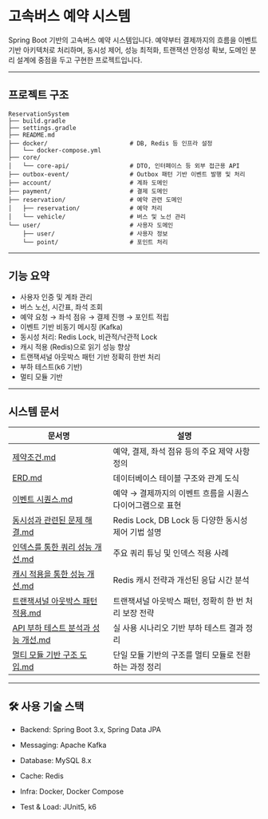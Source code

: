 # 고속버스 예약 시스템

Spring Boot 기반의 고속버스 예약 시스템입니다. 예약부터 결제까지의 흐름을 이벤트 기반 아키텍처로 처리하며, 동시성 제어, 성능 최적화, 트랜잭션 안정성 확보, 도메인 분리 설계에 중점을 두고 구현한 프로젝트입니다.

---

## 프로젝트 구조

```
ReservationSystem
├── build.gradle
├── settings.gradle
├── README.md
├── docker/                       # DB, Redis 등 인프라 설정
│   └── docker-compose.yml
├── core/
│   └── core-api/                 # DTO, 인터페이스 등 외부 접근용 API
├── outbox-event/                 # Outbox 패턴 기반 이벤트 발행 및 처리
├── account/                      # 계좌 도메인
├── payment/                      # 결제 도메인
├── reservation/                  # 예약 관련 도메인
│   ├── reservation/              # 예약 처리
│   └── vehicle/                  # 버스 및 노선 관리
└── user/                         # 사용자 도메인
    ├── user/                     # 사용자 정보
    └── point/                    # 포인트 처리
```

---

## 기능 요약
- 사용자 인증 및 계좌 관리
- 버스 노선, 시간표, 좌석 조회
- 예약 요청 → 좌석 점유 → 결제 진행 → 포인트 적립
- 이벤트 기반 비동기 메시징 (Kafka)
- 동시성 처리: Redis Lock, 비관적/낙관적 Lock
- 캐시 적용 (Redis)으로 읽기 성능 향상
- 트랜잭셔널 아웃박스 패턴 기반 정확히 한번 처리
- 부하 테스트(k6 기반)
- 멀티 모듈 기반

---

## 시스템 문서

| 문서명                                                               | 설명                                     |
|-------------------------------------------------------------------|----------------------------------------|
| [제약조건.md](docs/제약조건.md)                                           | 예약, 결제, 좌석 점유 등의 주요 제약 사항 정의           |
| [ERD.md](docs/ERD.md)                                             | 데이터베이스 테이블 구조와 관계 도식                   |
| [이벤트 시퀀스.md](docs/이벤트%20시퀀스.md)                                   | 예약 → 결제까지의 이벤트 흐름을 시퀀스 다이어그램으로 표현      |
| [동시성과 관련된 문제 해결.md](docs/동시성과%20관련된%20문제%20해결.md)                 | Redis Lock, DB Lock 등 다양한 동시성 제어 기법 설명 |
| [인덱스를 통한 쿼리 성능 개선.md](docs/인덱스를%20통한%20쿼리%20성능%20개선.md)           | 주요 쿼리 튜닝 및 인덱스 적용 사례                   |
| [캐시 적용을 통한 성능 개선.md](docs/캐시%20적용을%20통한%20성능%20개선.md)             | Redis 캐시 전략과 개선된 응답 시간 분석              |
| [트랜잭셔널 아웃박스 패턴 적용.md](docs/트랜잭셔널%20아웃박스%20패턴%20적용.md)             | 트랜잭셔널 아웃박스 패턴, 정확히 한 번 처리 보장 전략        |
| [API 부하 테스트 분석과 성능 개선.md](docs/API%20부하%20테스트%20분석과%20성능%20개선.md) | 실 사용 시나리오 기반 부하 테스트 결과 정리              |
| [멀티 모듈 기반 구조 도입.md](docs/멀티%20모듈%20기반%20구조%20도입.md)               | 단일 모듈 기반의 구조를 멀티 모듈로 전환하는 과정 정리        |

---

## 🛠 사용 기술 스택

- Backend: Spring Boot 3.x, Spring Data JPA

- Messaging: Apache Kafka

- Database: MySQL 8.x

- Cache: Redis

- Infra: Docker, Docker Compose

- Test & Load: JUnit5, k6

